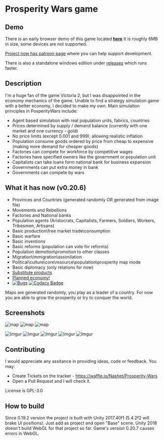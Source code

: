 # Prosperity Wars game

## Demo
There is an early browser demo of this game located [**here**](https://nashet.github.io/Prosperity-Wars/WEBGL/index.html)
It is roughly 6MB in size, some devices are not supported.

[Project now has patreon page](https://www.patreon.com/ProsperityWars) where you can help support development.

There is also a standalone windows edition under [releases](https://github.com/Nashet/Prosperity-Wars/releases) which runs faster.

## Description
I'm a huge fan of the game Victoria 2, but I was disappointed in the economy mechanics of the game. Unable to find a strategy simulation game with a better economy, I decided to make my own.
Main simulation principles in PosperityWars include:
* Agent based simulation with real population units, fabrics, countries
* Prices determined by supply / demand balance (currently with one market and one currency - gold)
* No price limits (except 0.001 and 999), allowing realistic inflation
* Population consume goods ordered by price from cheap to expensive (making more demand for cheaper goods)
* Factories can compete for workforce by competitive wages
* Factories have specified owners like the government or population unit
* Capitalists can take loans form national bank for business expansion 
* Governments can put extra money in bank
* Governments can compete by wars

## What it has now (v0.20.6)
 - Provinces and Countries (generated randomly OR generated from image file)
 - Movements and Rebellions
 - Factories and National banks
 - Population agents (Aristocrats, Capitalists, Farmers, Soldiers, Workers, Tribesmen, Artisans)
 - Basic production\free market trade\consumption
 - Basic warfare
 - Basic inventions
 - Basic reforms (population can vote for reforms)
 - Population demotion\promotion to other classes
 - Migration\immigration\assimilation
 - Political\culture\core\resource\population\prosperity map mode
 - Basic diplomacy (only relations for now)
 - [Substitute products](https://github.com/Nashet/Prosperity-Wars/wiki/Products)
 - [Planned economy!](https://github.com/Nashet/Prosperity-Wars/wiki/Economy-types#Planned_economy)
 - [![Bugs](https://badge.waffle.io/Nashet/Prosperity-Wars.svg?columns=all)](https://waffle.io/Nashet/Prosperity-Wars) [![Codacy Badge](https://api.codacy.com/project/badge/Grade/32a3f6b804334fc1bdb2cea878329a77)](https://www.codacy.com/project/Nashet/Prosperity-Wars/dashboard?utm_source=github.com&amp;utm_medium=referral&amp;utm_content=Nashet/Prosperity-Wars&amp;utm_campaign=Badge_Grade_Dashboard)

Maps are generated randomly, you play as a leader of a country. For now you are able to grow the prosperity or try to conquer the world.

## Screenshots
![map](http://i.imgrpost.com/imgr/2017/08/14/VYAaererrerdsdVA.png)
![map](http://i.imgrpost.com/imgr/2017/08/14/VYsdffAaererdsdVA.png)
![map](http://i.imgrpost.com/imgr/2017/06/22/VYAaereVAVArdsdVA.png)

![Imgur](https://i.imgur.com/ir7pqgV.png)
![Imgur](https://i.imgur.com/U85ZjSV.png)
![Imgur](https://i.imgur.com/knumBN0.png)
![Imgur](https://i.imgur.com/goICtvL.png)
![Imgur](https://i.imgur.com/6YLDnnq.png)

## Contributing
I would appreciate any assitance in providing ideas, code or feedback.  You may:
- Create Tickets on the tracker - https://waffle.io/Nashet/Prosperity-Wars
- Open a Pull Request and I will check it.

License is GPL-3.0

## How to build
Since 0.19.2 version the project is built with Unity 2017.40f1 (5.4.2f2 will brake UI positions). Just add as project and open "Base" scene. Unity 2018 doesn't build WebGL for that project so far. Game's version 0.20.7 causes errors in WebGL.
